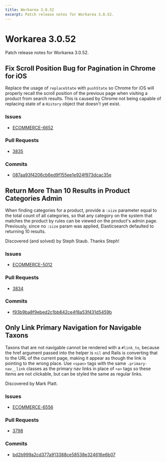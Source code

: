 ```yaml
---
title: Workarea 3.0.52
excerpt: Patch release notes for Workarea 3.0.52.
---
```


# Workarea 3.0.52

Patch release notes for Workarea 3.0.52.

## Fix Scroll Position Bug for Pagination in Chrome for iOS

Replace the usage of `replaceState` with `pushState` so Chrome for iOS
will properly recall the scroll position of the previous page when
visiting a product from search results. This is caused by Chrome not
being capable of replacing state of a `History` object that doesn't yet
exist.

### Issues

- [ECOMMERCE-6652](https://jira.tools.weblinc.com/browse/ECOMMERCE-6652)

### Pull Requests

- [3835](https://stash.tools.weblinc.com/projects/WL/repos/workarea/pull-requests/3835/overview)

### Commits

- [087aa93f4206cb6ed9f155ee1e924f973dcac35e](https://stash.tools.weblinc.com/projects/WL/repos/workarea/commits/087aa93f4206cb6ed9f155ee1e924f973dcac35e)


## Return More Than 10 Results in Product Categories Admin

When finding categories for a product, provide a `:size` parameter equal
to the total count of all categories, so that any category on the system
that matches the product by rules can be viewed on the product's admin
page. Previously, since no `:size` param was applied, Elasticsearch
defaulted to returning 10 results.

Discovered (and solved) by Steph Staub. Thanks Steph!

### Issues

- [ECOMMERCE-5012](https://jira.tools.weblinc.com/browse/ECOMMERCE-5012)

### Pull Requests

- [3834](https://stash.tools.weblinc.com/projects/WL/repos/workarea/pull-requests/3834/overview)

### Commits

- [f93b9ba8f9ebed2c1bb842ce4f8a53f431d5459b](https://stash.tools.weblinc.com/projects/WL/repos/workarea/commits/f93b9ba8f9ebed2c1bb842ce4f8a53f431d5459b)

## Only Link Primary Navigation for Navigable Taxons

Taxons that are not navigable cannot be rendered with a `#link_to`,
because the href argument passed into the helper is `nil` and Rails is
converting that to the URL of the current page, making it appear as
though the link is pointing to the wrong place. Use `<span>` tags with
the same `.primary-nav__link` classes as the primary nav links in place
of `<a>` tags so these items are not clickable, but can be styled the
same as regular links.

Discovered by Mark Platt.

### Issues

- [ECOMMERCE-6556](https://jira.tools.weblinc.com/browse/ECOMMERCE-6556)

### Pull Requests

- [3798](https://stash.tools.weblinc.com/projects/WL/repos/workarea/pull-requests/3798/overview)

### Commits

- [bd2b999a2cd377a913388ce58538e324616e6b07](https://stash.tools.weblinc.com/projects/WL/repos/workarea/commits/bd2b999a2cd377a913388ce58538e324616e6b07)

